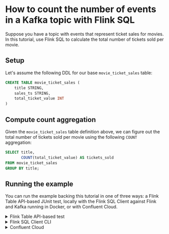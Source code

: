 <!-- title: How to count the number of events in a Kafka topic with Flink SQL -->
<!-- description: In this tutorial, learn how to count the number of events in a Kafka topic with Flink SQL, with step-by-step instructions and supporting code. -->

# How to count the number of events in a Kafka topic with Flink SQL

Suppose you have a topic with events that represent ticket sales for movies. In this tutorial, use Flink SQL to
calculate the total number of tickets sold per movie.

## Setup

Let's assume the following DDL for our base `movie_ticket_sales` table:

```sql
CREATE TABLE movie_ticket_sales (
    title STRING,
    sales_ts STRING,
    total_ticket_value INT
)
```

## Compute count aggregation

Given the `movie_ticket_sales` table definition above, we can figure out the total number of tickets sold per movie using
the following `COUNT` aggregation:

```sql
SELECT title,
       COUNT(total_ticket_value) AS tickets_sold
FROM movie_ticket_sales
GROUP BY title;
```

## Running the example

You can run the example backing this tutorial in one of three ways: a Flink Table API-based JUnit test, locally with the Flink SQL Client 
against Flink and Kafka running in Docker, or with Confluent Cloud.

<details>
  <summary>Flink Table API-based test</summary>

  ### Prerequisites

  * Java 17, e.g., follow the OpenJDK installation instructions [here](https://openjdk.org/install/) if you don't have Java. 
  * Docker running via [Docker Desktop](https://docs.docker.com/desktop/) or [Docker Engine](https://docs.docker.com/engine/install/)

  ### Run the test

  Clone the `confluentinc/tutorials` GitHub repository (if you haven't already) and navigate to the `tutorials` directory:

  ```shell
  git clone git@github.com:confluentinc/tutorials.git
  cd tutorials
  ```

  Run the following command to execute [FlinkSqlAggregatingCountTest#testCountAggregation](src/test/java/io/confluent/developer/FlinkSqlAggregatingCountTest.java):

  ```plaintext
  ./gradlew clean :aggregating-count:flinksql:test
  ```

  The test starts Kafka and Schema Registry with [Testcontainers](https://testcontainers.com/), runs the Flink SQL commands
  above against a local Flink `StreamExecutionEnvironment`, and ensures that the aggregation results are what we expect.
</details>

<details>
  <summary>Flink SQL Client CLI</summary>

  ### Prerequisites

  * Docker running via [Docker Desktop](https://docs.docker.com/desktop/) or [Docker Engine](https://docs.docker.com/engine/install/)
  * [Docker Compose](https://docs.docker.com/compose/install/). Ensure that the command `docker compose version` succeeds.

  ### Run the commands

  Clone the `confluentinc/tutorials` GitHub repository (if you haven't already) and navigate to the `tutorials` directory:

  ```shell
  git clone git@github.com:confluentinc/tutorials.git
  cd tutorials
  ```

  Start Flink and Kafka:

  ```shell
  docker compose -f ./docker/docker-compose-flinksql.yml up -d
  ```

  Next, open the Flink SQL Client CLI:

  ```shell
  docker exec -it flink-sql-client sql-client.sh
  ```

  Finally, run the following SQL statements to create the `movie_ticket_sales` table backed by Kafka running in Docker, populate it with
  test data, and run the aggregating count query.

  ```sql
  CREATE TABLE movie_ticket_sales (
      title STRING,
      sales_ts STRING,
      total_ticket_value INT
  ) WITH (
      'connector' = 'kafka',
      'topic' = 'movie-ticket-sales',
      'properties.bootstrap.servers' = 'broker:9092',
      'scan.startup.mode' = 'earliest-offset',
      'key.format' = 'raw',
      'key.fields' = 'title',
      'value.format' = 'avro-confluent',
      'value.avro-confluent.url' = 'http://schema-registry:8081',
      'value.fields-include' = 'EXCEPT_KEY'
  );
  ```

  ```sql
  INSERT INTO movie_ticket_sales VALUES
      ('Aliens', '2019-07-18T10:00:00Z', 10),
      ('Die Hard', '2019-07-18T10:00:00Z', 12),
      ('Die Hard', '2019-07-18T10:01:00Z', 12),
      ('The Godfather', '2019-07-18T10:01:31Z', 12),
      ('Die Hard', '2019-07-18T10:01:36Z', 24),
      ('The Godfather', '2019-07-18T10:02:00Z', 18),
      ('The Big Lebowski', '2019-07-18T11:03:21Z', 12),
      ('The Big Lebowski', '2019-07-18T11:03:50Z', 12),
      ('The Godfather', '2019-07-18T11:40:00Z', 36),
      ('The Godfather', '2019-07-18T11:40:09Z', 18);
  ```

  ```sql
  SELECT title,
         COUNT(total_ticket_value) AS tickets_sold
  FROM movie_ticket_sales
  GROUP BY title;
  ```

  The query output should look like this:

  ```plaintext
             title tickets_sold
  ---------------- ------------
            Aliens            1
          Die Hard            3
  The Big Lebowski            2
     The Godfather            4
  ```

  When you are finished, clean up the containers used for this tutorial by running:

  ```shell
  docker compose -f ./docker/docker-compose-flinksql.yml down
  ```

</details>

<details>
  <summary>Confluent Cloud</summary>

  ### Prerequisites

  * A [Confluent Cloud](https://confluent.cloud/signup) account
  * A Flink compute pool created in Confluent Cloud. Follow [this](https://docs.confluent.io/cloud/current/flink/get-started/quick-start-cloud-console.html) quick start to create one.

  ### Run the commands

  In the Confluent Cloud Console, navigate to your environment and then click the `Open SQL Workspace` button for the compute
  pool that you have created.

  Select the default catalog (Confluent Cloud environment) and database (Kafka cluster) to use with the dropdowns at the top right.

  Finally, run the following SQL statements to create the `movie_ticket_sales` table, populate it with test data, and run the aggregating count query.

  ```sql
  CREATE TABLE movie_ticket_sales (
      title STRING,
      sales_ts STRING,
      total_ticket_value INT
  );
  ```

  ```sql
  INSERT INTO movie_ticket_sales VALUES
      ('Aliens', '2019-07-18T10:00:00Z', 10),
      ('Die Hard', '2019-07-18T10:00:00Z', 12),
      ('Die Hard', '2019-07-18T10:01:00Z', 12),
      ('The Godfather', '2019-07-18T10:01:31Z', 12),
      ('Die Hard', '2019-07-18T10:01:36Z', 24),
      ('The Godfather', '2019-07-18T10:02:00Z', 18),
      ('The Big Lebowski', '2019-07-18T11:03:21Z', 12),
      ('The Big Lebowski', '2019-07-18T11:03:50Z', 12),
      ('The Godfather', '2019-07-18T11:40:00Z', 36),
      ('The Godfather', '2019-07-18T11:40:09Z', 18);
  ```

  ```sql
  SELECT title,
         COUNT(total_ticket_value) AS tickets_sold
  FROM movie_ticket_sales
  GROUP BY title;
  ```

  The query output should look like this:

  ![Query output](https://raw.githubusercontent.com/confluentinc/tutorials/master/aggregating-count/flinksql/img/query-output.png)
